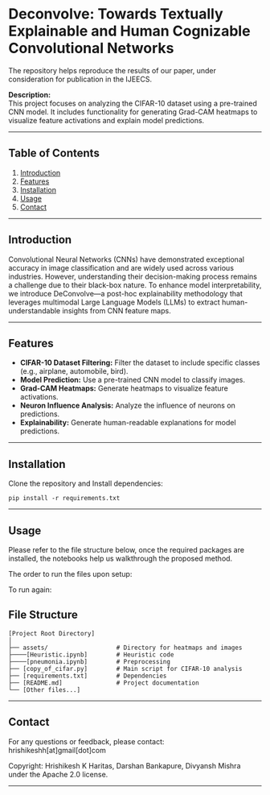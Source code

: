 # Deconvolve: Towards Textually Explainable and Human Cognizable Convolutional Networks

The repository helps reproduce the results of our paper, under consideration for publication in the IJEECS.

**Description:**  
This project focuses on analyzing the CIFAR-10 dataset using a pre-trained CNN model. It includes functionality for generating Grad-CAM heatmaps to visualize feature activations and explain model predictions.

---

## Table of Contents

1. [Introduction](#introduction)
2. [Features](#features)
3. [Installation](#installation)
4. [Usage](#usage)
5. [Contact](#contact)

---

## Introduction

Convolutional Neural Networks (CNNs) have demonstrated exceptional accuracy in image classification and are widely used across various industries. However, understanding their decision-making process remains a challenge due to their black-box nature. To enhance model interpretability, we introduce DeConvolve—a post-hoc explainability methodology that leverages multimodal Large Language Models (LLMs) to extract human-understandable insights from CNN feature maps.

---

## Features

- **CIFAR-10 Dataset Filtering:** Filter the dataset to include specific classes (e.g., airplane, automobile, bird).
- **Model Prediction:** Use a pre-trained CNN model to classify images.
- **Grad-CAM Heatmaps:** Generate heatmaps to visualize feature activations.
- **Neuron Influence Analysis:** Analyze the influence of neurons on predictions.
- **Explainability:** Generate human-readable explanations for model predictions.

---

## Installation

Clone the repository and Install dependencies:

   ```
   pip install -r requirements.txt
   ```
---

## Usage 

Please refer to the file structure below, once the required packages are installed, the notebooks help us walkthrough the proposed method. 

The order to run the files upon setup: 

To run again: 

## File Structure

```
[Project Root Directory]
│
├── assets/                   # Directory for heatmaps and images
├────[Heuristic.ipynb]        # Heuristic code
├────[pneumonia.ipynb]        # Preprocessing
├── [copy_of_cifar.py]        # Main script for CIFAR-10 analysis
├── [requirements.txt]        # Dependencies
├── [README.md]               # Project documentation
└── [Other files...]
```

---

## Contact

For any questions or feedback, please contact: hrishikeshh[at]gmail[dot]com

Copyright: Hrishikesh K Haritas, Darshan Bankapure, Divyansh Mishra under the Apache 2.0 license. 

---
